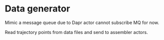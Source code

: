 # Data generator

Mimic a message queue due to Dapr actor cannot subscribe MQ for now.

Read trajectory points from data files and send to assembler actors.

